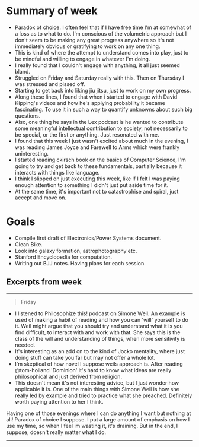 # Summary of week

* Paradox of choice. I often feel that if I have free time I'm at somewhat of a loss as to what to do. I'm conscious of
  the volumetric approach but I don't seem to be making any great progress anywhere so it's not immediately obvious or
  gratifying to work on any one thing.
* This is kind of where the attempt to understand comes into play, just to be mindful and willing to engage in whatever
  I'm doing.
* I really found that I couldn't engage with anything, it all just seemed bland.
* Struggled on Friday and Saturday really with this. Then on Thursday I was stressed and pissed off.
* Starting to get back into liking jiu jitsu, just to work on my own progress.
* Along these lines, I found that when i started to engage with David Kipping's videos and how he's applying probability
  it became fascinating. To use it in such a way to quantify unknowns about such big questions.
* Also, one thing he says in the Lex podcast is he wanted to contribute some meaningful intellectual contribution to
  society, not necessarily to be special, or the first or anything. Just resonated with me.
* I found that this week I just wasn't excited about much in the evening, I was reading James Joyce and Farewell to Arms
  which were frankly uninteresting.
* I started reading ckirsch book on the basics of Computer Science, I'm going to try and get back to these fundamentals,
  partially because it interacts with things like language.
* I think I slipped on just executing this week, like if I felt I was paying enough attention to something I didn't just
  put aside time for it.
* At the same time, it's important not to catastrophise and spiral, just accept and move on.

# Goals

* Compile first draft of Electronics/Power Systems document.
* Clean Bike.
* Look into galaxy formation, astrophotography etc.
* Stanford Encyclopedia for computation.
* Writing out BJJ notes. Having plans for each session.

## Excerpts from week

---
> Friday

* I listened to Philosophize this! podcast on Simone Weil. An example is used of making a habit of reading and how you
  can 'will' yourself to do it. Weil might argue that you should try and understand what it is you find difficult, to
  interact with and work with that. She says this is the class of the will and understanding of things, when more
  sensitivity is needed.
* It's interesting as an add on to the kind of Jocko mentality, where just doing stuff can take you far but may not
  offer a whole lot. 
* I'm skeptical of how novel I suppose weils approach is. After reading @tom-holland 'Dominion' it's hard to know what
  ideas are really philosophical and just derived from religion.
* This doesn't mean it's not interesting advice, but I just wonder how applicable it is. One of the main things with
  Simone Weil is how she really led by example and tried to practice what she preached. Definitely worth paying
  attention to her I think.

Having one of those evenings where I can do anything I want but nothing at all! Paradox of choice I suppose.
I put a large amount of emphasis on how I use my time, so when I feel im wasting it, it's draining. But in the end, I
suppose, doesn't really matter what I do.

---

